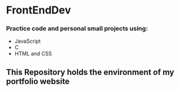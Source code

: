 # FrontEndDev

### Practice code and personal small projects using:
- JavaScript
- C
- HTML and CSS

## This Repository holds the environment of my portfolio website

